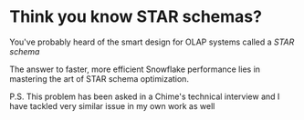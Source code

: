 # Think you know STAR schemas?

You've probably heard of the smart design for OLAP systems called a *STAR schema*

The answer to faster, more efficient Snowflake performance lies in mastering the art of STAR schema optimization.

P.S. This problem has been asked in a Chime's technical interview and I have tackled very similar issue in my own work as well